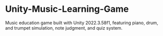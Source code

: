 # Unity-Music-Learning-Game
Music education game built with Unity 2022.3.58f1, featuring piano, drum, and trumpet simulation, note judgment, and quiz system.
